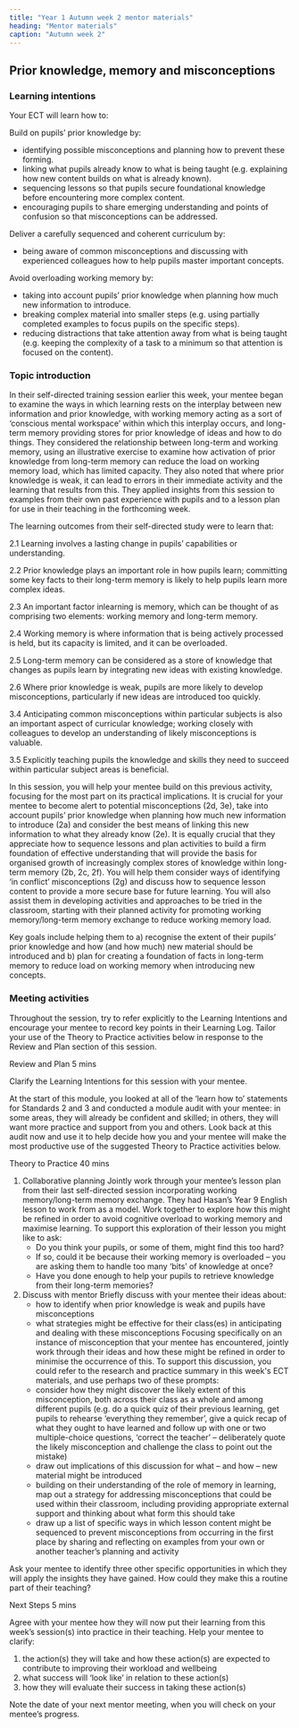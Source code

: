 ```yaml
---
title: "Year 1 Autumn week 2 mentor materials"
heading: "Mentor materials"
caption: "Autumn week 2"
---
```


## Prior knowledge, memory and misconceptions

### Learning intentions

Your ECT will learn how to:

Build on pupils’ prior knowledge by:

- identifying possible misconceptions and planning how to prevent these forming.
- linking what pupils already know to what is being taught (e.g. explaining how new content builds on what is already known).
- sequencing lessons so that pupils secure foundational knowledge before encountering more complex content.
- encouraging pupils to share emerging understanding and points of confusion so that misconceptions can be addressed.

Deliver a carefully sequenced and coherent curriculum by:

- being aware of common misconceptions and discussing with experienced colleagues how to help pupils master important concepts.

Avoid overloading working memory by:

- taking into account pupils’ prior knowledge when planning how much new information to introduce.
- breaking complex material into smaller steps (e.g. using partially completed examples to focus pupils on the specific steps).
- reducing distractions that take attention away from what is being taught (e.g. keeping the complexity of a task to a minimum so that attention is focused on the content).

### Topic introduction

In their self-directed training session earlier this week, your mentee began to examine the ways in which learning rests on the interplay between new information and prior knowledge, with working memory acting as a sort of ‘conscious mental workspace’ within which this interplay occurs, and long-term memory providing stores for prior knowledge of ideas and how to do things. They considered the relationship between long-term and working memory, using an illustrative exercise to examine how activation of prior knowledge from long-term memory can reduce the load on working memory load, which has limited capacity. They also noted that where prior knowledge is weak, it can lead to errors in their immediate activity and the learning that results from this. They applied insights from this session to examples from their own past experience with pupils and to a lesson plan for use in their teaching in the forthcoming week.

The learning outcomes from their self-directed study were to learn that:

2.1 Learning involves a lasting change in pupils’ capabilities or understanding.

2.2 Prior knowledge plays an important role in how pupils learn; committing some key facts to their long-term memory is likely to help pupils learn more complex ideas.

2.3 An important factor inlearning is memory, which can be thought of as comprising two elements: working memory and long-term memory.

2.4 Working memory is where information that is being actively processed is held, but its capacity is limited, and it can be overloaded.

2.5 Long-term memory can be considered as a store of knowledge that changes as pupils learn by integrating new ideas with existing knowledge.

2.6 Where prior knowledge is weak, pupils are more likely to develop misconceptions, particularly if new ideas are introduced too quickly.

3.4 Anticipating common misconceptions within particular subjects is also an important aspect of curricular knowledge; working closely with colleagues to develop an understanding of likely misconceptions is valuable.

3.5 Explicitly teaching pupils the knowledge and skills they need to succeed within particular subject areas is beneficial.

In this session, you will help your mentee build on this previous activity, focusing for the most part on its practical implications. It is crucial for your mentee to become alert to potential misconceptions (2d, 3e), take into account pupils’ prior knowledge when planning how much new information to introduce (2a) and consider the best means of linking this new information to what they already know (2e). It is equally crucial that they appreciate how to sequence lessons and plan activities to build a firm foundation of effective understanding that will provide the basis for organised growth of increasingly complex stores of knowledge within long-term memory (2b, 2c, 2f). You will help them consider ways of identifying ‘in conflict’ misconceptions (2g) and discuss how to sequence lesson content to provide a more secure base for future learning. You will also assist them in developing activities and approaches to be tried in the classroom, starting with their planned activity for promoting working memory/long-term memory exchange to reduce working memory load.

Key goals include helping them to a) recognise the extent of their pupils’ prior knowledge and how (and how much) new material should be introduced and b) plan for creating a foundation of facts in long-term memory to reduce load on working memory when introducing new concepts.

### Meeting activities

Throughout the session, try to refer explicitly to the Learning Intentions and encourage your mentee to record key points in their Learning Log. Tailor your use of the Theory to Practice activities below in response to the Review and Plan section of this session.

Review and Plan 5 mins

Clarify the Learning Intentions for this session with your mentee.

At the start of this module, you looked at all of the ‘learn how to’ statements for Standards 2 and 3 and conducted a module audit with your mentee: in some areas, they will already be confident and skilled; in others, they will want more practice and support from you and others. Look back at this audit now and use it to help decide how you and your mentee will make the most productive use of the suggested Theory to Practice activities below.

Theory to Practice 40 mins

1. Collaborative planning
   Jointly work through your mentee’s lesson plan from their last self-directed session incorporating working memory/long-term memory exchange. They had Hasan’s Year 9 English lesson to work from as a model. Work together to explore how this might be refined in order to avoid cognitive overload to working memory and maximise learning.
   To support this exploration of their lesson you might like to ask:
   - Do you think your pupils, or some of them, might find this too hard?
   - If so, could it be because their working memory is overloaded – you are asking them to handle too many ‘bits’ of knowledge at once?
   - Have you done enough to help your pupils to retrieve knowledge from their long-term memories?
2. Discuss with mentor
   Briefly discuss with your mentee their ideas about:
   - how to identify when prior knowledge is weak and pupils have misconceptions
   - what strategies might be effective for their class(es) in anticipating and dealing with these misconceptions
   Focusing specifically on an instance of misconception that your mentee has encountered, jointly work through their ideas and how these might be refined in order to minimise the occurrence of this.
   To support this discussion, you could refer to the research and practice summary in this week's ECT materials, and use perhaps two of these prompts:
   - consider how they might discover the likely extent of this misconception, both across their class as a whole and among different pupils (e.g. do a quick quiz of their previous learning, get pupils to rehearse ‘everything they remember’, give a quick recap of what they ought to have learned and follow up with one or two multiple-choice questions, ‘correct the teacher’ – deliberately quote the likely misconception and challenge the class to point out the mistake)
   - draw out implications of this discussion for what – and how – new material might be introduced
   - building on their understanding of the role of memory in learning, map out a strategy for addressing misconceptions that could be used within their classroom, including providing appropriate external support and thinking about what form this should take
   - draw up a list of specific ways in which lesson content might be sequenced to prevent misconceptions from occurring in the first place by sharing and reflecting on examples from your own or another teacher’s planning and activity

Ask your mentee to identify three other specific opportunities in which they will apply the insights they have gained. How could they make this a routine part of their teaching?

Next Steps 5 mins

Agree with your mentee how they will now put their learning from this week’s session(s) into practice in their teaching. Help your mentee to clarify:

1. the action(s) they will take and how these action(s) are expected to contribute to improving their workload and wellbeing
2. what success will ‘look like’ in relation to these action(s)
3. how they will evaluate their success in taking these action(s)

Note the date of your next mentor meeting, when you will check on your mentee’s progress.
